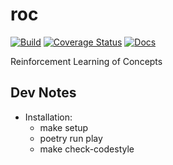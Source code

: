# roc

[![Build](https://github.com/apowers313/roc/actions/workflows/build.yml/badge.svg)](https://github.com/apowers313/roc/actions/workflows/build.yml)
[![Coverage Status](https://coveralls.io/repos/github/apowers313/roc/badge.svg?branch=master)](https://coveralls.io/github/apowers313/roc?branch=master)
[![Docs](https://img.shields.io/badge/docs-here-orange)](https://apowers313.github.io/roc)

<!-- [![Python Version](https://img.shields.io/pypi/pyversions/roc.svg)](https://pypi.org/project/roc/)
[![Dependencies Status](https://img.shields.io/badge/dependencies-up%20to%20date-brightgreen.svg)](https://github.com/apowers313/roc/pulls?utf8=%E2%9C%93&q=is%3Apr%20author%3Aapp%2Fdependabot)

[![Code style: black](https://img.shields.io/badge/code%20style-black-000000.svg)](https://github.com/psf/black)
[![Security: bandit](https://img.shields.io/badge/security-bandit-green.svg)](https://github.com/PyCQA/bandit)
[![Pre-commit](https://img.shields.io/badge/pre--commit-enabled-brightgreen?logo=pre-commit&logoColor=white)](https://github.com/apowers313/roc/blob/master/.pre-commit-config.yaml)
[![Semantic Versions](https://img.shields.io/badge/%20%20%F0%9F%93%A6%F0%9F%9A%80-semantic--versions-e10079.svg)](https://github.com/apowers313/roc/releases)
[![License](https://img.shields.io/github/license/apowers313/roc)](https://github.com/apowers313/roc/blob/master/LICENSE) -->


Reinforcement Learning of Concepts

## Dev Notes

* Installation:
  * make setup
  * poetry run play
  * make check-codestyle
